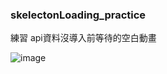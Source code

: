 ### skelectonLoading_practice


練習 api資料沒導入前等待的空白動畫

![image](https://github.com/wineuwu/skelectonLoading_practice/blob/main/skelectionLoading.gif)
